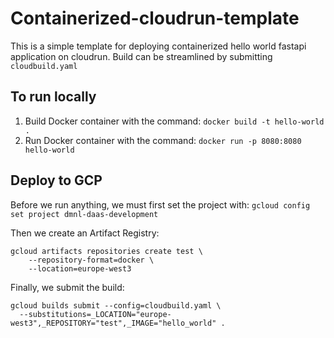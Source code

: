 # Containerized-cloudrun-template
This is a simple template for deploying containerized hello world fastapi application on cloudrun. Build can be streamlined by submitting `cloudbuild.yaml`


## To run locally
1. Build Docker container with the command: `docker build -t hello-world .`
2. Run Docker container with the command: `docker run -p 8080:8080 hello-world`

## Deploy to GCP


Before we run anything, we must first set the project with: `gcloud config set project dmnl-daas-development`

Then we create an Artifact Registry:
```
gcloud artifacts repositories create test \
    --repository-format=docker \
    --location=europe-west3
```

Finally, we submit the build:
```
gcloud builds submit --config=cloudbuild.yaml \
  --substitutions=_LOCATION="europe-west3",_REPOSITORY="test",_IMAGE="hello_world" .
```



